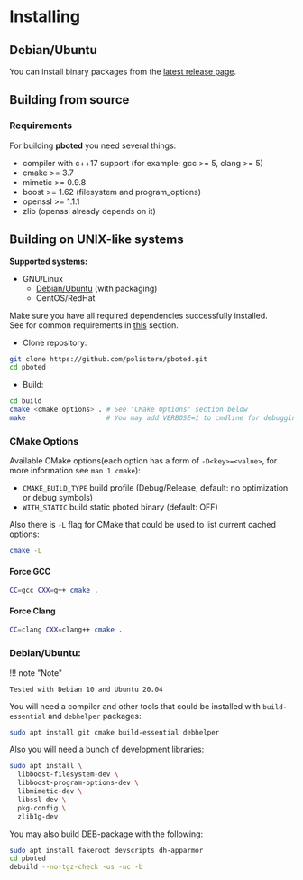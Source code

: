 # Installing

## Debian/Ubuntu

You can install binary packages from the [latest release page](https://github.com/polistern/pboted/releases/latest).

## Building from source

### Requirements

For building **pboted** you need several things:

* compiler with c++17 support (for example: gcc >= 5, clang >= 5)
* cmake >= 3.7
* mimetic >= 0.9.8
* boost >= 1.62 (filesystem and program_options)
* openssl >= 1.1.1
* zlib (openssl already depends on it)

## Building on UNIX-like systems

**Supported systems:**

* GNU/Linux
    - [Debian/Ubuntu](#debian-ubuntu) (with packaging)
    - CentOS/RedHat

Make sure you have all required dependencies successfully installed.  
See for common requirements in [this](#requirements) section.

- Clone repository:

```bash
git clone https://github.com/polistern/pboted.git
cd pboted
```

- Build:

```bash
cd build
cmake <cmake options> . # See "CMake Options" section below
make                    # You may add VERBOSE=1 to cmdline for debugging
```

### CMake Options

Available CMake options(each option has a form of `-D<key>=<value>`, for more information see `man 1 cmake`):

* `CMAKE_BUILD_TYPE` build profile (Debug/Release, default: no optimization or debug symbols)
* `WITH_STATIC`      build static pboted binary (default: OFF)

Also there is `-L` flag for CMake that could be used to list current cached options:

```bash
cmake -L
```

#### Force GCC

```bash
CC=gcc CXX=g++ cmake .
```

#### Force Clang

```bash
CC=clang CXX=clang++ cmake .
```

### Debian/Ubuntu:

!!! note "Note"

    Tested with Debian 10 and Ubuntu 20.04

You will need a compiler and other tools that could be installed with `build-essential` and `debhelper` packages:

```bash
sudo apt install git cmake build-essential debhelper
```

Also you will need a bunch of development libraries:

```bash
sudo apt install \
  libboost-filesystem-dev \
  libboost-program-options-dev \
  libmimetic-dev \
  libssl-dev \
  pkg-config \
  zlib1g-dev
```

You may also build DEB-package with the following:

```bash
sudo apt install fakeroot devscripts dh-apparmor
cd pboted
debuild --no-tgz-check -us -uc -b
```
